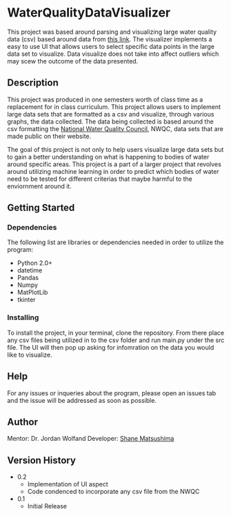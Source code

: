 # WaterQualityDataVisualizer
This project was based around parsing and visualizing large water quality data (csv) based around data from 
[this link](https://www.waterqualitydata.us/). The visualizer implements a easy to use UI that allows users to select specific 
data points in the large data set to visualize. Data visualize does not take into affect outliers which may scew the outcome of the data presented. 

## Description
This project was produced in one semesters worth of class time as a replacement for in class curriculum. This project allows users to implement large data sets that are formatted as a csv and visualize, through various graphs, the data collected. The data being collected is based around the csv formatting the [National Water Quality Council](https://www.waterqualitydata.us/), NWQC, data sets that are made public on their website. 

The goal of this project is not only to help users visualize large data sets but to gain a better understanding on what is happening to bodies of water around specific areas. This project is a part of a larger project that revolves around utilizing machine learning in order to predict which bodies of water need to be tested for different criterias that maybe harmful to the enviornment around it. 

## Getting Started

### Dependencies
The following list are libraries or dependencies needed in order to utilize the program:

* Python 2.0+
* datetime
* Pandas 
* Numpy 
* MatPlotLib
* tkinter

### Installing

To install the project, in your terminal, clone the repository. From there place any csv files being utilized in to the csv folder and run main.py under the src file. The UI will then pop up asking for infomration on the data you would like to visualize. 

## Help

For any issues or inqueries about the program, please open an issues tab and the issue will be addressed as soon as possible. 

## Author
Mentor: Dr. Jordan Wolfand
Developer: [Shane Matsushima](https://github.com/ShaneMatsushima)


## Version History
* 0.2
    * Implementation of UI aspect
    * Code condenced to incorporate any csv file from the NWQC
* 0.1
    * Initial Release

 
